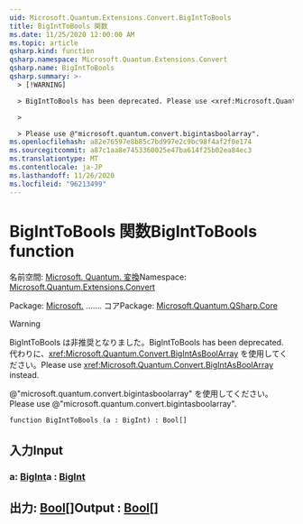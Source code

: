 ```yaml
---
uid: Microsoft.Quantum.Extensions.Convert.BigIntToBools
title: BigIntToBools 関数
ms.date: 11/25/2020 12:00:00 AM
ms.topic: article
qsharp.kind: function
qsharp.namespace: Microsoft.Quantum.Extensions.Convert
qsharp.name: BigIntToBools
qsharp.summary: >-
  > [!WARNING]

  > BigIntToBools has been deprecated. Please use <xref:Microsoft.Quantum.Convert.BigIntAsBoolArray> instead.

  >

  > Please use @"microsoft.quantum.convert.bigintasboolarray".
ms.openlocfilehash: a82e76597e8b85c7bd997e2c9bc98f4af2f0e174
ms.sourcegitcommit: a87c1aa8e7453360025e47ba614f25b02ea84ec3
ms.translationtype: MT
ms.contentlocale: ja-JP
ms.lasthandoff: 11/26/2020
ms.locfileid: "96213499"
---
```

# <a name="biginttobools-function"></a><span data-ttu-id="f9d3c-102">BigIntToBools 関数</span><span class="sxs-lookup"><span data-stu-id="f9d3c-102">BigIntToBools function</span></span>

<span data-ttu-id="f9d3c-103">名前空間: [Microsoft. Quantum. 変換](xref:Microsoft.Quantum.Extensions.Convert)</span><span class="sxs-lookup"><span data-stu-id="f9d3c-103">Namespace: [Microsoft.Quantum.Extensions.Convert](xref:Microsoft.Quantum.Extensions.Convert)</span></span>

<span data-ttu-id="f9d3c-104">Package: [Microsoft.](https://nuget.org/packages/Microsoft.Quantum.QSharp.Core) ....... コア</span><span class="sxs-lookup"><span data-stu-id="f9d3c-104">Package: [Microsoft.Quantum.QSharp.Core](https://nuget.org/packages/Microsoft.Quantum.QSharp.Core)</span></span>


> [!WARNING]
> <span data-ttu-id="f9d3c-105">BigIntToBools は非推奨となりました。</span><span class="sxs-lookup"><span data-stu-id="f9d3c-105">BigIntToBools has been deprecated.</span></span> <span data-ttu-id="f9d3c-106">代わりに、<xref:Microsoft.Quantum.Convert.BigIntAsBoolArray> を使用してください。</span><span class="sxs-lookup"><span data-stu-id="f9d3c-106">Please use <xref:Microsoft.Quantum.Convert.BigIntAsBoolArray> instead.</span></span>
>
> <span data-ttu-id="f9d3c-107">@"microsoft.quantum.convert.bigintasboolarray" を使用してください。</span><span class="sxs-lookup"><span data-stu-id="f9d3c-107">Please use @"microsoft.quantum.convert.bigintasboolarray".</span></span>



```qsharp
function BigIntToBools (a : BigInt) : Bool[]
```


## <a name="input"></a><span data-ttu-id="f9d3c-108">入力</span><span class="sxs-lookup"><span data-stu-id="f9d3c-108">Input</span></span>

### <a name="a--bigint"></a><span data-ttu-id="f9d3c-109">a: [BigInt](xref:microsoft.quantum.lang-ref.bigint)</span><span class="sxs-lookup"><span data-stu-id="f9d3c-109">a : [BigInt](xref:microsoft.quantum.lang-ref.bigint)</span></span>





## <a name="output--bool"></a><span data-ttu-id="f9d3c-110">出力: [Bool](xref:microsoft.quantum.lang-ref.bool)[]</span><span class="sxs-lookup"><span data-stu-id="f9d3c-110">Output : [Bool](xref:microsoft.quantum.lang-ref.bool)[]</span></span>

